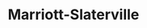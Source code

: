 ---
title: Marriott-Slaterville
url: /marriott-slaterville/
latitude: 41.244
longitude: -112.006
---